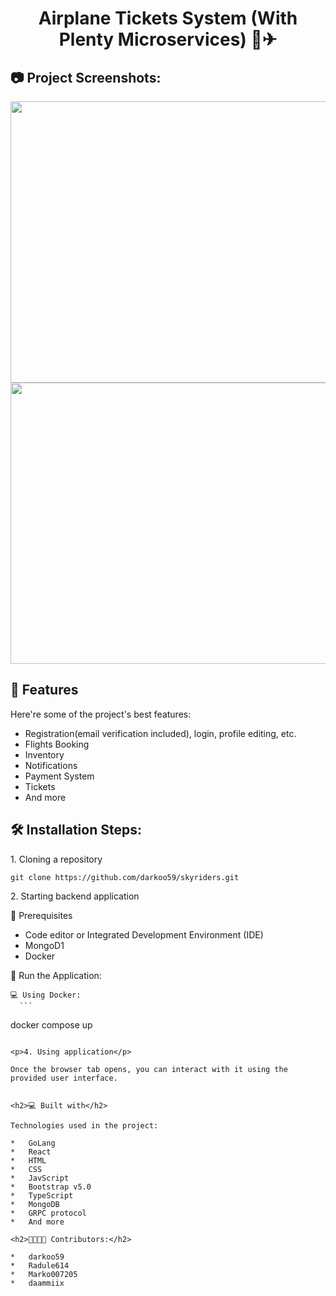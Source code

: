<h1 align="center" id="title">Airplane Tickets System (With Plenty Microservices) 🤖✈</h1>


<h2>📷 Project Screenshots:</h2>

<img src="https://github.com/darkoo59/skyriders/blob/develop/images/Screenshot2.png" width="1050" height="450/">

<img src="https://github.com/darkoo59/skyriders/blob/develop/images/Screenshot1.png" width="1050" height="450/">
  
<h2>🧐 Features</h2>

Here're some of the project's best features:

*   Registration(email verification included), login, profile editing, etc.
*   Flights Booking
*   Inventory
*   Notifications
*   Payment System
*   Tickets
*   And more

<h2>🛠️ Installation Steps:</h2>

<p>1. Cloning a repository</p>

```
git clone https://github.com/darkoo59/skyriders.git
```

<p>2. Starting backend application</p>
📕 Prerequisites

- Code editor or Integrated Development Environment (IDE)
- MongoD1
- Docker

🚀 Run the Application:

    💻 Using Docker:
      ```
docker compose up
```

<p>4. Using application</p>

Once the browser tab opens, you can interact with it using the provided user interface.

  
<h2>💻 Built with</h2>

Technologies used in the project:

*   GoLang
*   React
*   HTML
*   CSS
*   JavScript
*   Bootstrap v5.0
*   TypeScript
*   MongoDB
*   GRPC protocol
*   And more

<h2>👩‍👨‍👦‍👧 Contributors:</h2>

*   darkoo59
*   Radule614
*   Marko007205
*   daammiix
  

